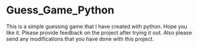 # Guess_Game_Python
This is a simple guessing game that I have created with python. Hope you like it. Please provide feedback on the project after trying it out. Also please send any modifications that you have done with this project.
